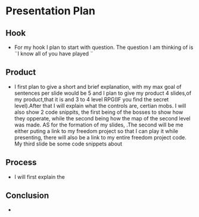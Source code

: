 # Presentation Plan

## Hook
* For my hook I plan to start with question. The question I am thinking of is ¨I know all of you have played ¨

## Product
* I first plan to give a short and brief explanation, with my max goal of sentences per slide would be 5 and I plan to give my product 4 slides,of my product,that it is and 3 to 4 level RPG(IF you find the secret level).After that I will explain what the controls are, certian mobs. I will also show 2  code snippits, the first being of the bosses to show how they opperate, while the second being how the map of the second level was made. AS for the formation of my slides, .The second will be me either puting a link to my freedom project so that I can play it while presenting, there will also be a link to my entire freedom project code. My third slide be some code snippets about

## Process
* I will first explain the 

## Conclusion
* 

<!-- EXAMPLE

## Hook
* Verbal riddle of GGD

## Product
* GIF/Demo of example/non-example

## Process
* Flowchart of plan
  * MVP: noun -> door -> yes/no
  * Beyond MVP: noun -> word relation API -> noun API -> yes/no, with counterexample
* Code snippets of:
  * MVP
  * Both APIs
  * Challenge with API keys

## Conclusion
* [URL to project]
* Takeaways
  * Less = more: the heart of the riddle was one line of code; it obviously took more to make the entire thing work, but one complicated line of regular expressions was essentially the solution to the riddle
  * Expect the unexpected: it’s important to budget time for things you don’t account for; for example, I didn’t consider the fact that I would need another entire API to detect nouns
  * Determination is key: ironically enough, I had to make my API keys private. At first, it didn’t seem like it was possible, which meant I couldn’t publish my app. But after all of that hard work, I was determined to find a solution, and I found it in config variables.
* "Presentation can’t, but a speech can"


-->
